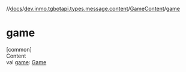 //[docs](../../../index.md)/[dev.inmo.tgbotapi.types.message.content](../index.md)/[GameContent](index.md)/[game](game.md)



# game  
[common]  
Content  
val [game](game.md): [Game](../../dev.inmo.tgbotapi.types.games/-game/index.md)  



